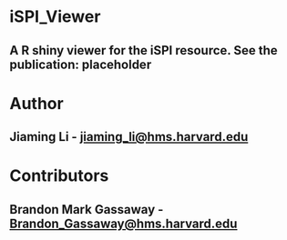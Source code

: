 # iSPI_Viewer
## A R shiny viewer for the iSPI resource. See the publication: placeholder
# Author
## Jiaming Li - jiaming_li@hms.harvard.edu
# Contributors
## Brandon Mark Gassaway - Brandon_Gassaway@hms.harvard.edu